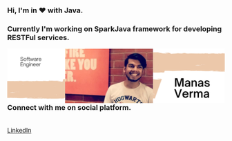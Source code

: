 ### Hi, I'm in ❤️ with __Java__.
### Currently I'm working on SparkJava framework for developing RESTFul services.

<!--
**manasvrm227/manasvrm227** is a ✨ _special_ ✨ repository because its `README.md` (this file) appears on your GitHub profile.

Here are some ideas to get you started:

- 🔭 I’m currently working on ...
- 🌱 I’m currently learning ...
- 👯 I’m looking to collaborate on ...
- 🤔 I’m looking for help with ...
- 💬 Ask me about ...
- 📫 How to reach me: ...
- 😄 Pronouns: ...
- ⚡ Fun fact: ...
-->
<!-- ![Profile Pic] (manasvrm227/images/ManasVerma.jpg) -->
<img src="/images/LinkedIn Banner.png"
     alt="Markdown Monster icon"
     style="float: left; margin-right: 10px;" />
### Connect with me on social platform.
<br>
<a href='https://www.linkedin.com/in/manasverma2'> LinkedIn </a>
